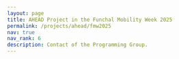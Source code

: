 ```yaml
---
layout: page
title: AHEAD Project in the Funchal Mobility Week 2025
permalink: /projects/ahead/fmw2025
nav: true
nav_rank: 6
description: Contact of the Programming Group.
---
```

